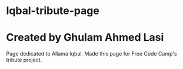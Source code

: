 # Iqbal-tribute-page
# Created by Ghulam Ahmed Lasi
Page dedicated to Allama Iqbal. Made this page for Free Code Camp's tribute project.
